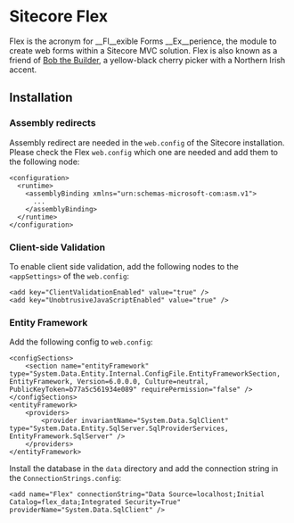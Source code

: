 # Sitecore Flex
Flex is the acronym for __Fl__exible Forms __Ex__perience, the module to create web forms within a Sitecore MVC solution. Flex is also known as a friend of [Bob the Builder](http://en.wikipedia.org/wiki/Bob_the_Builder "Bob the Builder"), a yellow-black cherry picker with a Northern Irish accent.

## Installation
### Assembly redirects
Assembly redirect are needed in the `web.config` of the Sitecore installation. Please check the Flex `web.config` which one are needed and add them to the following node:

	<configuration>
	  <runtime>
	    <assemblyBinding xmlns="urn:schemas-microsoft-com:asm.v1">
		  ...
	    </assemblyBinding>
	  </runtime>
	</configuration>

### Client-side Validation
To enable client side validation, add the following nodes to the `<appSettings>` of the `web.config`:

    <add key="ClientValidationEnabled" value="true" />
    <add key="UnobtrusiveJavaScriptEnabled" value="true" />

### Entity Framework
Add the following config to `web.config`:

	<configSections>
		<section name="entityFramework" type="System.Data.Entity.Internal.ConfigFile.EntityFrameworkSection, EntityFramework, Version=6.0.0.0, Culture=neutral, PublicKeyToken=b77a5c561934e089" requirePermission="false" />
	</configSections>
	<entityFramework>
		<providers>
			<provider invariantName="System.Data.SqlClient" type="System.Data.Entity.SqlServer.SqlProviderServices, EntityFramework.SqlServer" />
		</providers>
	</entityFramework>

Install the database in the `data` directory and add the connection string in the `ConnectionStrings.config`:

	<add name="Flex" connectionString="Data Source=localhost;Initial Catalog=flex_data;Integrated Security=True" providerName="System.Data.SqlClient" />


